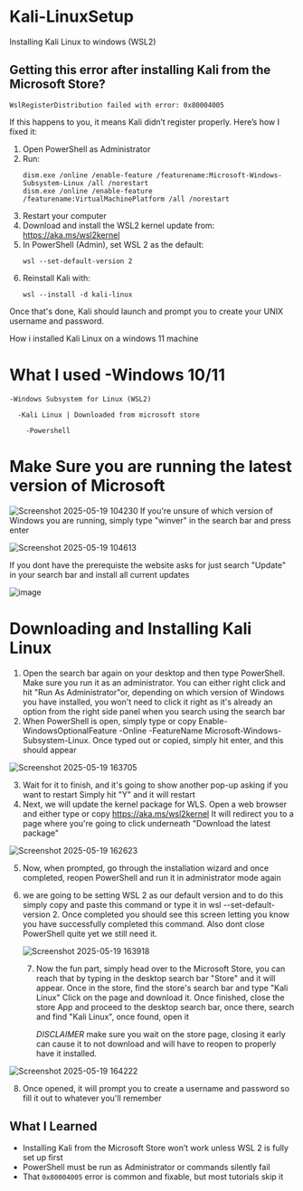 # Kali-LinuxSetup
Installing Kali Linux to windows (WSL2) 

## Getting this error after installing Kali from the Microsoft Store?

```
WslRegisterDistribution failed with error: 0x80004005
```

If this happens to you, it means Kali didn’t register properly. Here’s how I fixed it:

1. Open PowerShell as Administrator
2. Run:
   ```
   dism.exe /online /enable-feature /featurename:Microsoft-Windows-Subsystem-Linux /all /norestart
   dism.exe /online /enable-feature /featurename:VirtualMachinePlatform /all /norestart
   ```
3. Restart your computer
4. Download and install the WSL2 kernel update from: https://aka.ms/wsl2kernel
5. In PowerShell (Admin), set WSL 2 as the default:
   ```
   wsl --set-default-version 2
   ```
6. Reinstall Kali with:
   ```
   wsl --install -d kali-linux
   ```

Once that's done, Kali should launch and prompt you to create your UNIX username and password.

How i installed Kali Linux on a windows 11 machine 
 # What I used  -Windows 10/11
    
    -Windows Subsystem for Linux (WSL2)
     
      -Kali Linux | Downloaded from microsoft store
      
        -Powershell
# Make Sure you are running the latest version of Microsoft 
![Screenshot 2025-05-19 104230](https://github.com/user-attachments/assets/1bf798e3-40ea-4bff-9a74-6ae0de3ffbb5)
If you're unsure of which version of Windows you are running, simply type "winver" in the search bar and press enter

![Screenshot 2025-05-19 104613](https://github.com/user-attachments/assets/9b23a23c-48d5-41ee-83ca-fd607c3a6437)

If you dont have the prerequiste the website asks for just search "Update" in your search bar and install all current updates

![image](https://github.com/user-attachments/assets/99b46afd-8de6-498d-a7d9-f18624602112)

# Downloading and Installing Kali Linux  
1. Open the search bar again on your desktop and then type PowerShell. Make sure you run it as an administrator. You can either right click and hit "Run As Administrator"or, depending on which version of Windows you have installed, you won't need to click it right as it's already an option from the right side panel when you search using the search bar
2. When PowerShell is open, simply type or copy Enable-WindowsOptionalFeature -Online -FeatureName Microsoft-Windows-Subsystem-Linux. Once typed out or copied, simply hit enter, and this should appear

![Screenshot 2025-05-19 163705](https://github.com/user-attachments/assets/1fdfc0bd-816f-48d3-af0c-644ab5659591)


3. Wait for it to finish, and it's going to show another pop-up asking if you want to restart Simply hit "Y" and it will restart
4. Next, we will update the kernel package for WLS. Open a web browser and either type or copy https://aka.ms/wsl2kernel It will redirect you to a page where you're going to click underneath "Download the latest package"

![Screenshot 2025-05-19 162623](https://github.com/user-attachments/assets/a862cc71-cc80-466e-96a8-5b3d0d2d483f)

5. Now, when prompted, go through the installation wizard and once completed, reopen PowerShell and run it in administrator mode again
6. we are going to be setting WSL 2 as our default version and to do this simply copy and paste this command or type it in wsl --set-default-version 2. Once completed you should see this screen letting you know you have successfully completed this command. Also dont close PowerShell quite yet we still need it.

   ![Screenshot 2025-05-19 163918](https://github.com/user-attachments/assets/f8768646-4f55-4c1a-9ff4-bfa90ee98e94)

   7. Now the fun part, simply head over to the Microsoft Store, you can reach that by typing in the desktop search bar "Store" and it will appear. Once in the store, find the store's search bar and type "Kali Linux" Click on the page and download it. Once finished, close the store App and proceed to the desktop search bar, once there, search and find "Kali Linux", once found, open it

      *DISCLAIMER* make sure you wait on the store page, closing it early can cause it to not download and will have to reopen to properly have it installed.

 ![Screenshot 2025-05-19 164222](https://github.com/user-attachments/assets/af02e22c-cb48-4cd9-9f18-88d9c94935da)

8. Once opened, it will prompt you to create a username and password so fill it out to whatever you'll remember


## What I Learned

- Installing Kali from the Microsoft Store won’t work unless WSL 2 is fully set up first
- PowerShell must be run as Administrator or commands silently fail
- That `0x80004005` error is common and fixable, but most tutorials skip it
